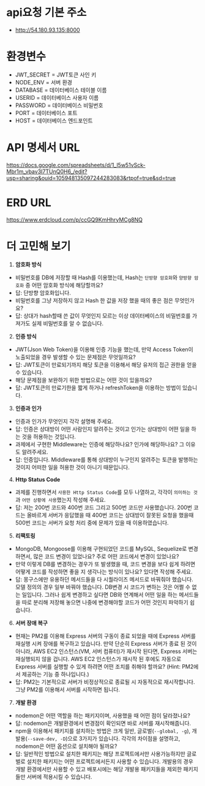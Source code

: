 # api요청 기본 주소
- http://54.180.93.135:8000

# 환경변수
- JWT_SECRET = JWT토큰 사인 키
- NODE_ENV = 서버 환경
- DATABASE = 데이터베이스 테이블 이름
- USERID = 데이터베이스 사용자 이름
- PASSWORD = 데이터베이스 비밀번호
- PORT = 데이터베이스 포트
- HOST = 데이터베이스 엔드포인트

# API 명세서 URL
https://docs.google.com/spreadsheets/d/1_l5w51vSck-Mbr1m_vbav3I7TUnQ0H6_/edit?usp=sharing&ouid=105948135097244283083&rtpof=true&sd=true

# ERD URL
https://www.erdcloud.com/p/ccGQ9KmHhryMCg8NQ

# 더 고민해 보기

1. **암호화 방식**
- 비밀번호를 DB에 저장할 때 Hash를 이용했는데, Hash는 `단방향 암호화`와 `양방향 암호화` 중 어떤 암호화 방식에 해당할까요?
- 답: 단방향 암호화입니다.
- 비밀번호를 그냥 저장하지 않고 Hash 한 값을 저장 했을 때의 좋은 점은 무엇인가요?
- 답: 상대가 hash할때 쓴 값이 무엇인지 모르는 이상 데이터베이스의 비밀번호를 가져가도 실제 비밀번호를 알 수 없습니다.

2. **인증 방식**
- JWT(Json Web Token)을 이용해 인증 기능을 했는데, 만약 Access Token이 노출되었을 경우 발생할 수 있는 문제점은 무엇일까요?
- 답: JWT토큰이 만료되기까지 해당 토큰을 이용해서 해당 유저의 접근 권한을 얻을 수 있습니다.
- 해당 문제점을 보완하기 위한 방법으로는 어떤 것이 있을까요?
- 답: JWT토큰의 만료기한을 짧게 하거나 refreshToken을 이용하는 방법이 있습니다.
3. **인증과 인가**
- 인증과 인가가 무엇인지 각각 설명해 주세요.
- 답: 인증은 상대방이 어떤 사람인지 알려주는 것이고 인가는 상대방이 어떤 일을 하는 것을 허용하는 것입니다.
- 과제에서 구현한 Middleware는 인증에 해당하나요? 인가에 해당하나요? 그 이유도 알려주세요.
- 답: 인증입니다. Middleware를 통해 상대방이 누구인지 알려주는 토큰을 발행하는 것이지 어떠한 일을 허용한 것이 아니기 때문입니다.

4. **Http Status Code**
- 과제를 진행하면서 `사용한 Http Status Code`를 모두 나열하고, 각각이 `의미하는 것`과 `어떤 상황에 사용`했는지 작성해 주세요.
- 답: 저는 200번 코드와 400번 코드 그리고 500번 코드만 사용했습니다. 200번 코드는 올바르게 서버가 응답했을 때 400번 코드는 상대방이 잘못된 요청을 했을때 500번 코드는 서버가 요청 처리 중에 문제가 있을 때 이용하였습니다. 

5. **리팩토링**
- MongoDB, Mongoose를 이용해 구현되었던 코드를 MySQL, Sequelize로 변경하면서, 많은 코드 변경이 있었나요? 주로 어떤 코드에서 변경이 있었나요?
- 만약 이렇게 DB를 변경하는 경우가 또 발생했을 때, 코드 변경을 보다 쉽게 하려면 어떻게 코드를 작성하면 좋을 지 생각나는 방식이 있나요? 있다면 작성해 주세요.
- 답: 몽구스에만 유용하던 메서드들을 다 시퀄라이즈 메서드로 바꿔줘야 했습니다. 모델 정의의 경우 일부 바꿔야 했습니다. DB변경 시 코드가 변하는 것은 어쩔 수 없는 일입니다. 그러나 쉽게 변경하고 싶다면 DB와 연계해서 어떤 일을 하는 메서드들을 따로 분리해 저장해 놓으면 나중에 변경해야할 코드가 어떤 것인지 파악하기 쉽습니다. 


6. **서버 장애 복구**
- 현재는 PM2를 이용해 Express 서버의 구동이 종료 되었을 때에 Express 서버를 재실행 시켜 장애를 복구하고 있습니다. 만약 단순히 Express 서버가 종료 된 것이 아니라, AWS EC2 인스턴스(VM, 서버 컴퓨터)가 재시작 된다면, Express 서버는 재실행되지 않을 겁니다. AWS EC2 인스턴스가 재시작 된 후에도 자동으로 Express 서버를 실행할 수 있게 하려면 어떤 조치를 취해야 할까요?
(Hint: PM2에서 제공하는 기능 중 하나입니다.)
- 답: PM2는 기본적으로 서버가 비정상적으로 종료될 시 자동적으로 재시작합니다. 그냥 PM2를 이용해서 서버를 시작하면 됩니다.

7. **개발 환경**
- nodemon은 어떤 역할을 하는 패키지이며, 사용했을 때 어떤 점이 달라졌나요?
- 답: nodemon은 개발환경에서 변경점이 확인되면 바로 서버를 재시작해줍니다.
- npm을 이용해서 패키지를 설치하는 방법은 크게 일반, 글로벌(`--global, -g`), 개발용(`--save-dev, -D`)으로 3가지가 있습니다. 각각의 차이점을 설명하고, nodemon은 어떤 옵션으로 설치해야 될까요?
- 답: 일반적인 방법으로 설치한 패키지는 해당 프로젝트에서만 사용가능하지만 글로벌로 설치한 패키지는 어떤 프로젝트에서든지 사용할 수 있습니다. 개발용의 경우 개발 환경에서만 사용할 수 있고 배포시에는 해당 개발용 패키지들을 제외한 패키지들만 서버에 적용시킬 수 있습니다.
